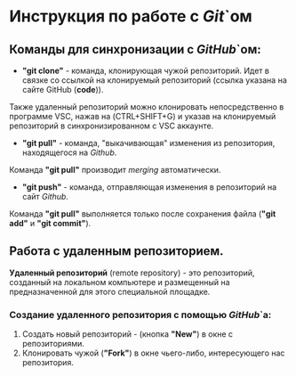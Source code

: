 # Инструкция по работе с *Git*`ом

## Команды для синхронизации с *GitHub*`ом:

* **"git clone"** - команда, клонирующая чужой репозиторий. Идет в связке со ссылкой на клонируемый репозиторий (ссылка указана на сайте GitHub (**code**)).

Также удаленный репозиторий можно клонировать непосредственно в программе VSC, нажав на (CTRL+SHIFT+G) и указав на клонируемый репозиторий в синхронизированном с VSC аккаунте. 

* **"git pull"** - команда, "выкачивающая" изменения из репозитория, находящегося на *Github*. 

Команда **"git pull"** производит *merging* автоматически.

* **"git push"** - команда, отправляющая изменения в репозиторий на сайт *Github*. 

Команда **"git pull"** выполняется только после сохранения файла (**"git add"** и **"git commit"**).

## Работа с удаленным репозиторием.

**Удаленный репозиторий** (remote repository) - это репозиторий, созданный на локальном компьютере и размещенный на предназначенной для этого специальной площадке. 

### Создание удаленного репозитория с помощью *GitHub*`а:

1. Создать новый репозиторий - (кнопка **"New"**) в окне с репозиториями. 
2. Клонировать чужой (**"Fork"**) в окне чьего-либо, интересующего нас репозитория. 